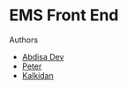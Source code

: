 # EMS Front End

Authors 
  * [Abdisa Dev](https://github.com/abdisaDev)
  * [Peter](https://github.com/abdisaDev)
  * [Kalkidan](https://github.com/abdisaDev)
